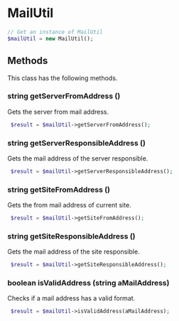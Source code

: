 # MailUtil

```php
// Get an instance of MailUtil
$mailUtil = new MailUtil();
```


## Methods
This class has the following methods.


### string getServerFromAddress ()
Gets the server from mail address.

```php
 $result = $mailUtil->getServerFromAddress();
```


### string getServerResponsibleAddress ()
Gets the mail address of the server responsible.

```php
 $result = $mailUtil->getServerResponsibleAddress();
```


### string getSiteFromAddress ()
Gets the from mail address of current site.

```php
 $result = $mailUtil->getSiteFromAddress();
```


### string getSiteResponsibleAddress ()
Gets the mail address of the site responsible.

```php
 $result = $mailUtil->getSiteResponsibleAddress();
```


### boolean isValidAddress (string aMailAddress)
Checks if a mail address has a valid format.

```php
 $result = $mailUtil->isValidAddress(aMailAddress);
```

